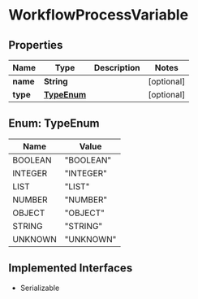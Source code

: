 

# WorkflowProcessVariable


## Properties

| Name | Type | Description | Notes |
|------------ | ------------- | ------------- | -------------|
|**name** | **String** |  |  [optional] |
|**type** | [**TypeEnum**](#TypeEnum) |  |  [optional] |



## Enum: TypeEnum

| Name | Value |
|---- | -----|
| BOOLEAN | &quot;BOOLEAN&quot; |
| INTEGER | &quot;INTEGER&quot; |
| LIST | &quot;LIST&quot; |
| NUMBER | &quot;NUMBER&quot; |
| OBJECT | &quot;OBJECT&quot; |
| STRING | &quot;STRING&quot; |
| UNKNOWN | &quot;UNKNOWN&quot; |


## Implemented Interfaces

* Serializable


